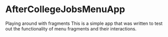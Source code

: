 # AfterCollegeJobsMenuApp
Playing around with fragments
This is a simple app that was written to test out the functionality of menu fragments and their interactions.  

